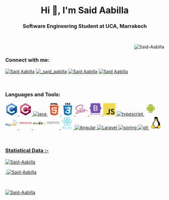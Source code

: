 <h1 align="center">Hi 👋, I'm Said Aabilla</h1>
<h3 align="center">Software Engineering Student at UCA, Marrakech</h3>

<br>

<p><img align="right" src="https://github.com/Adam-pw/Adam-pw/blob/main/animation_500_kxa883sd.gif" alt="Said-Aabilla" /></p>

<br>

<h3 align="left">Connect with me:</h3>
<p align="left">
  <a href="www.linkedin.com/in/said-aabilla-aa78ab198" target="blank"><img align="center"
      src="https://raw.githubusercontent.com/rahuldkjain/github-profile-readme-generator/master/src/images/icons/Social/linked-in-alt.svg"
      alt="Said Aabilla" height="30" width="40" /></a>
  <a href="https://www.instagram.com/_said_aabilla/" target="blank"><img align="center"
      src="https://raw.githubusercontent.com/rahuldkjain/github-profile-readme-generator/master/src/images/icons/Social/instagram.svg"
      alt="_said_aabilla" height="30" width="40" /></a>
  <a href="https://www.codewars.com/users/Said-Aabilla" target="blank"><img align="center"
      src="https://docs.codewars.com/logo.svg"
      alt="Said Aabilla" height="30" width="40" /></a>
 <a href="https://twitter.com/Said88217086" target="blank"><img align="center"
      src="https://raw.githubusercontent.com/rahuldkjain/github-profile-readme-generator/master/src/images/icons/Social/twitter.svg"
      alt="Said Aabilla" height="30" width="40" /></a>
</p>

<br>

<h3 align="left">Languages and Tools:</h3>
<p align="left"> 
    
<a href="https://www.cprogramming.com/" target="_blank"
    rel="noreferrer"> <img src="https://raw.githubusercontent.com/devicons/devicon/master/icons/c/c-original.svg"
      alt="c" width="40" height="40" /> </a> <a href="https://www.w3schools.com/cpp/" target="_blank" rel="noreferrer">
   <img src="https://raw.githubusercontent.com/devicons/devicon/master/icons/cplusplus/cplusplus-original.svg"
      alt="cplusplus" width="40" height="40" /> </a> <a href="https://www.oracle.com/java/" target="_blank" rel="noreferrer">
   <img src="https://upload.wikimedia.org/wikipedia/fr/thumb/2/2e/Java_Logo.svg/550px-Java_Logo.svg.png"
      alt="java" width="40" height="40" /> </a> <a href="https://www.w3.org/html/" target="_blank" rel="noreferrer"> <img 
      src="https://raw.githubusercontent.com/devicons/devicon/master/icons/html5/html5-original-wordmark.svg"
      alt="html5" width="40" height="40" /> </a> <a href="https://www.w3schools.com/css/" target="_blank"
    rel="noreferrer"> <img src="https://raw.githubusercontent.com/devicons/devicon/master/icons/css3/css3-original-wordmark.svg" alt="css3"
      width="40" height="40" /> </a> <a href="https://sass-lang.com" target="_blank" rel="noreferrer"> <img
      src="https://raw.githubusercontent.com/devicons/devicon/master/icons/sass/sass-original.svg" alt="sass" width="40"
      height="40" /> </a> <a href="https://getbootstrap.com" target="_blank" rel="noreferrer">
     <img src="https://raw.githubusercontent.com/devicons/devicon/master/icons/bootstrap/bootstrap-plain-wordmark.svg"
      alt="bootstrap" width="40" height="40" /> </a> <a href="https://www.w3schools.com/js/"
    target="_blank" rel="noreferrer"> <img 
      src="https://raw.githubusercontent.com/devicons/devicon/master/icons/javascript/javascript-original.svg"
      alt="javascript" width="40" height="40" /> </a> <a href="https://www.typescriptlang.org/"
    target="_blank" rel="noreferrer"> <img 
      src="https://upload.wikimedia.org/wikipedia/commons/thumb/4/4c/Typescript_logo_2020.svg/1200px-Typescript_logo_2020.svg.png"
      alt="typescript" width="40" height="40" /> </a> <a href="https://developer.android.com" target="_blank" rel="noreferrer"> <img
      src="https://raw.githubusercontent.com/devicons/devicon/master/icons/android/android-original-wordmark.svg"
      alt="android" width="40" height="40" /> </a> <a href="https://www.mysql.com/" target="_blank" rel="noreferrer"> <img 
      src="https://raw.githubusercontent.com/devicons/devicon/master/icons/mysql/mysql-original-wordmark.svg"
      alt="mysql" width="40" height="40" /> </a> <a href="https://www.oracle.com/" target="_blank"> <img src="https://raw.githubusercontent.com/devicons/devicon/master/icons/oracle/oracle-original.svg" alt="oracle" width="40" height="40"/> </a> <a href="https://nodejs.org" target="_blank" rel="noreferrer"> <img
      src="https://raw.githubusercontent.com/devicons/devicon/master/icons/nodejs/nodejs-original-wordmark.svg"
      alt="nodejs" width="40" height="40" /></a> <a href="https://expressjs.com" target="_blank"> <img src="https://raw.githubusercontent.com/devicons/devicon/master/icons/express/express-original-wordmark.svg" alt="express" width="40" height="40"/> </a> <a href="https://reactjs.org/" target="_blank" rel="noreferrer"> <img   
    src="https://raw.githubusercontent.com/devicons/devicon/master/icons/react/react-original-wordmark.svg"
      alt="react" width="40" height="40" /> </a> <a href="https://angular.io/" target="_blank" rel="noreferrer"> <img   
    src="https://upload.wikimedia.org/wikipedia/commons/thumb/c/cf/Angular_full_color_logo.svg/2048px-Angular_full_color_logo.svg.png"
      alt="Angular" width="40" height="40" /> </a> <a href="https://laravel.com/" target="_blank" rel="noreferrer"> <img   
    src="https://upload.wikimedia.org/wikipedia/commons/thumb/9/9a/Laravel.svg/1200px-Laravel.svg.png"
      alt="Laravel" width="40" height="40" /> </a><a href="https://spring.io/" target="_blank"> <img src="https://www.vectorlogo.zone/logos/springio/springio-icon.svg" alt="spring" width="40" height="40"/> </a> <a href="https://git-scm.com/" target="_blank"> <img src="https://www.vectorlogo.zone/logos/git-scm/git-scm-icon.svg" alt="git" width="40" height="40"/> </a> <a href="https://www.linux.org/" target="_blank"> <img src="https://raw.githubusercontent.com/devicons/devicon/master/icons/linux/linux-original.svg" alt="linux" width="40" height="40"/>  </p>

<br>

<h3>Statistical Data :-</h3>

<p><img align="center"
    src="https://github-readme-stats.vercel.app/api/top-langs?username=Said-Aabilla&show_icons=true&locale=en&bg_color=0d1117&text_color=ffffff&layout=compact"
    alt="Said-Aabilla" 
    bg_color=#808080/></p>
    
<p>&nbsp;<img align="center" src="https://github-readme-stats.vercel.app/api?username=Said-Aabilla&show_icons=true&locale=en&bg_color=0d1117&text_color=ffffff&repo=convoychat"
    alt="Said-Aabilla" /></p>

<br>

<p><img align="center" src="https://github-readme-streak-stats.herokuapp.com/?user=Said-Aabilla&theme=dark&background=0d1117&date_format=M%20j%5B%2C%20Y%5D" alt="Said-Aabilla" /></p>

      
<p align="left"> <a href="https://twitter.com/" target="blank"><img
      src="https://img.shields.io/twitter/follow/?logo=twitter&style=for-the-badge" alt="" /></a> </p>
